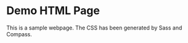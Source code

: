 Demo HTML Page
=========

This is a sample webpage. The CSS has been generated by Sass and Compass.
